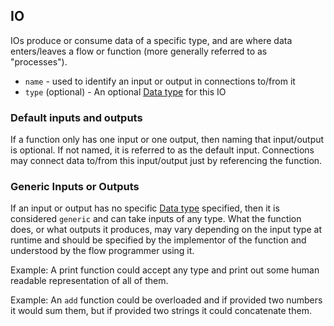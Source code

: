 ## IO
IOs produce or consume data of a specific type, and are where data enters/leaves a flow or function (more generally 
referred to as "processes").

* `name` - used to identify an input or output in connections to/from it
* `type` (optional) - An optional [Data type](types.md) for this IO

### Default inputs and outputs
If a function only has one input or one output, then naming that input/output is optional.
If not named, it is referred to as the default input. Connections may connect data to/from this input/output just
by referencing the function.

### Generic Inputs or Outputs
If an input or output has no specific [Data type](types.md) specified, then it is considered `generic` and can 
take inputs of any type. What the function does, or what outputs it produces, may vary depending on the input
type at runtime and should be specified by the implementor of the function and understood by the flow programmer
using it.

Example: A print function could accept any type and print out some human readable representation of all of them.

Example: An `add` function could be overloaded and if provided two numbers it would sum them, but if provided
two strings it could concatenate them.
